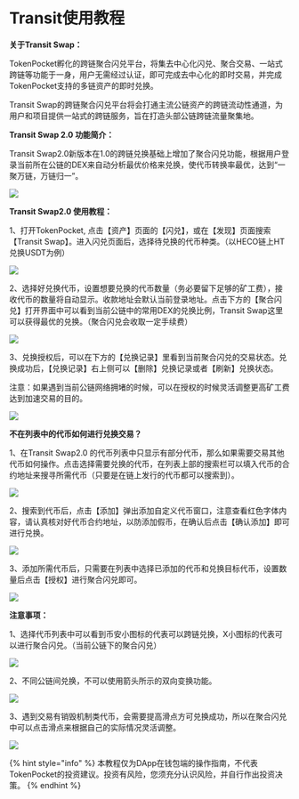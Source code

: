 # Transit使用教程



**关于Transit Swap：**

TokenPocket孵化的跨链聚合闪兑平台，将集去中心化闪兑、聚合交易、一站式跨链等功能于一身，用户无需经过认证，即可完成去中心化的即时交易，并完成TokenPocket支持的多链资产的即时兑换。

Transit Swap的跨链聚合闪兑平台将会打通主流公链资产的跨链流动性通道，为用户和项目提供一站式的跨链服务，旨在打造头部公链跨链流量聚集地。

**Transit Swap 2.0 功能简介：**

Transit Swap2.0新版本在1.0的跨链兑换基础上增加了聚合闪兑功能，根据用户登录当前所在公链的DEX来自动分析最优价格来兑换，使代币转换率最优，达到“一聚万链，万链归一”。

![](../../.gitbook/assets/10008.png)

**Transit Swap2.0 使用教程：**

1、打开TokenPocket, 点击【资产】页面的【闪兑】，或在【发现】页面搜索【Transit Swap】。进入闪兑页面后，选择待兑换的代币种类。（以HECO链上HT兑换USDT为例）

![](../../.gitbook/assets/10001.png)

2、选择好兑换代币，设置想要兑换的代币数量（务必要留下足够的矿工费），接收代币的数量将自动显示。收款地址会默认当前登录地址。点击下方的【聚合闪兑】打开界面中可以看到当前公链中的常用DEX的兑换比例，Transit Swap这里可以获得最优的兑换。（聚合闪兑会收取一定手续费）

![](../../.gitbook/assets/10002.png)

3、兑换授权后，可以在下方的【兑换记录】里看到当前聚合闪兑的交易状态。兑换成功后，【兑换记录】右上侧可以【删除】兑换记录或者【刷新】兑换状态。

注意：如果遇到当前公链网络拥堵的时候，可以在授权的时候灵活调整更高矿工费达到加速交易的目的。

![](../../.gitbook/assets/10003.png)

**不在列表中的代币如何进行兑换交易？**

1、在Transit Swap2.0 的代币列表中只显示有部分代币，那么如果需要交易其他代币如何操作。点击选择需要兑换的代币，在列表上部的搜索栏可以填入代币的合约地址来搜寻所需代币（只要是在链上发行的代币都可以搜索到）。

![](../../.gitbook/assets/10009.png)

2、搜索到代币后，点击【添加】弹出添加自定义代币窗口，注意查看红色字体内容，请认真核对好代币合约地址，以防添加假币，在确认后点击【确认添加】即可进行兑换。

![](../../.gitbook/assets/10004.png)

3、添加所需代币后，只需要在列表中选择已添加的代币和兑换目标代币，设置数量后点击【授权】进行聚合闪兑即可。

![](../../.gitbook/assets/10005.png)

**注意事项：**

1、选择代币列表中可以看到币安小图标的代表可以跨链兑换，X小图标的代表可以进行聚合闪兑。（当前公链下的聚合闪兑）

![](../../.gitbook/assets/10010.png)

2、不同公链间兑换，不可以使用箭头所示的双向变换功能。

![](../../.gitbook/assets/10006.png)

3、遇到交易有销毁机制类代币，会需要提高滑点方可兑换成功，所以在聚合闪兑中可以点击滑点来根据自己的实际情况灵活调整。

![](../../.gitbook/assets/10007.png)

{% hint style="info" %}
本教程仅为DApp在钱包端的操作指南，不代表TokenPocket的投资建议。投资有风险，您须充分认识风险，并自行作出投资决策。
{% endhint %}
